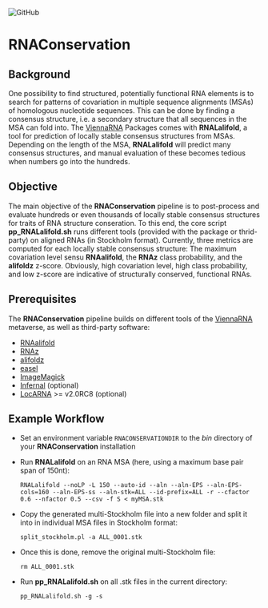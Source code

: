 ![GitHub](https://img.shields.io/github/license/mtw/RNAConservation)

# RNAConservation

## Background
One possibility to find structured, potentially functional RNA elements is to search for patterns of covariation in multiple sequence alignments (MSAs) of homologous nucleotide sequences. This can be done by finding a consensus structure, i.e. a secondary structure that all sequences in the MSA can fold into. The [ViennaRNA](https://github.com/ViennaRNA/ViennaRNA) Packages comes with __RNALalifold__, a tool for prediction of locally stable consensus structures from MSAs. Depending on the length of the MSA, __RNALalifold__ will predict many consensus structures, and manual evaluation of these becomes tedious when numbers go into the hundreds. 

## Objective
The main objective of the __RNAConservation__ pipeline is to post-process and evaluate hundreds or even thousands of locally stable consensus structures for traits of RNA structure conseration. To this end, the core script __pp_RNALalifold.sh__ runs different tools (provided with the package or thrid-party) on aligned RNAs (in Stockholm format). Currently, three metrics are computed for each locally stable consensus structure: The maximum covariation level sensu __RNAalifold__, the __RNAz__ class probability, and the __alifoldz__ z-score. Obviously, high covariation level, high class probability, and low z-score are indicative of structurally conserved, functional RNAs. 

## Prerequisites
The __RNAConservation__ pipeline builds on different tools of the [ViennaRNA](https://github.com/ViennaRNA/ViennaRNA) metaverse, as well as third-party software:

* [RNAalifold](https://github.com/ViennaRNA/ViennaRNA)
* [RNAz](https://github.com/ViennaRNA/RNAz)
* [alifoldz](https://github.com/ViennaRNA/RNAz/blob/master/perl/alifoldz.pl)
* [easel](https://github.com/EddyRivasLab/easel)
* [ImageMagick](https://github.com/ImageMagick/ImageMagick)
* [Infernal](https://github.com/EddyRivasLab/infernal) (optional)
* [LocARNA](https://github.com/s-will/LocARNA) >= v2.0RC8 (optional) 

## Example Workflow
* Set an environment variable ``RNACONSERVATIONDIR`` to the *bin* directory of your __RNAConservation__ installation
* Run __RNALalifold__ on an RNA MSA (here, using a maximum base pair span of 150nt):

  `RNALalifold --noLP -L 150 --auto-id --aln --aln-EPS --aln-EPS-cols=160 --aln-EPS-ss --aln-stk=ALL --id-prefix=ALL -r --cfactor 0.6 --nfactor 0.5 --csv -f S < myMSA.stk`
* Copy the generated multi-Stockholm file into a new folder and split it into in individual MSA files in Stockholm format:

  `split_stockholm.pl -a ALL_0001.stk`
* Once this is done, remove the original multi-Stockholm file:

   `rm ALL_0001.stk`
   
* Run __pp_RNALalifold.sh__ on all .stk files in the current directory:

    `pp_RNALalifold.sh -g -s`
